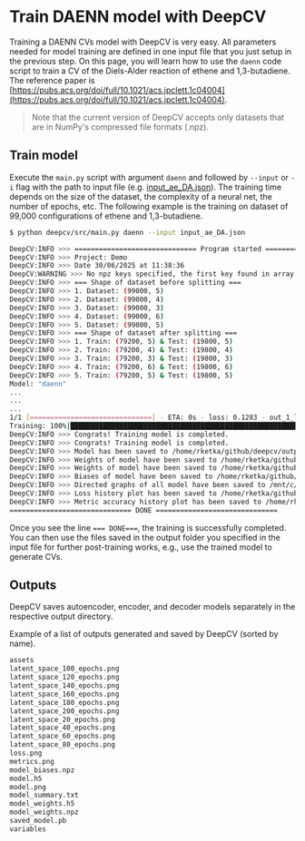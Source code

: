 # Train DAENN model with DeepCV

Training a DAENN CVs model with DeepCV is very easy. 
All parameters needed for model training are defined in one input file that you just setup in the previous step.
On this page, you will learn how to use the `daenn` code script to train a CV of the Diels-Alder reaction of 
ethene and 1,3-butadiene. The reference paper is 
[https://pubs.acs.org/doi/full/10.1021/acs.jpclett.1c04004](https://pubs.acs.org/doi/full/10.1021/acs.jpclett.1c04004).

> Note that the current version of DeepCV accepts only datasets that are in NumPy's compressed file formats (.npz).

## Train model

Execute the `main.py` script with argument `daenn` and followed by `--input` or `-i` flag with the path to input file 
(e.g. [input_ae_DA.json](https://gitlab.uzh.ch/lubergroup/deepcv/-/blob/master/input/input_ae_DA.json)). 
The training time depends on the size of the dataset, the complexity of a neural net, the number of epochs, etc.
The following example is the training on dataset of 99,000 configurations of ethene and 1,3-butadiene.

```sh
$ python deepcv/src/main.py daenn --input input_ae_DA.json

DeepCV:INFO >>> ============================== Program started ==============================
DeepCV:INFO >>> Project: Demo
DeepCV:INFO >>> Date 30/06/2025 at 11:38:36
DeepCV:WARNING >>> No npz keys specified, the first key found in array.files is automatically used.
DeepCV:INFO >>> === Shape of dataset before splitting ===
DeepCV:INFO >>> 1. Dataset: (99000, 5)
DeepCV:INFO >>> 2. Dataset: (99000, 4)
DeepCV:INFO >>> 3. Dataset: (99000, 3)
DeepCV:INFO >>> 4. Dataset: (99000, 6)
DeepCV:INFO >>> 5. Dataset: (99000, 5)
DeepCV:INFO >>> === Shape of dataset after splitting ===
DeepCV:INFO >>> 1. Train: (79200, 5) & Test: (19800, 5)
DeepCV:INFO >>> 2. Train: (79200, 4) & Test: (19800, 4)
DeepCV:INFO >>> 3. Train: (79200, 3) & Test: (19800, 3)
DeepCV:INFO >>> 4. Train: (79200, 6) & Test: (19800, 6)
DeepCV:INFO >>> 5. Train: (79200, 5) & Test: (19800, 5)
Model: "daenn"
...
...
...
1/1 [==============================] - ETA: 0s - loss: 0.1283 - out_1_loss: 0.1268 - out_2_loss: 0.0154 - out_1_mse: 4.0202e-04 - out_2_mse: 61/1█ ETA: 00:00s - loss: 0.1283 - out_1_loss: 0.1268 - out_2_loss: 0.0154 - out_1_mse: 0.0004 - out_2_mse: 67.5435 - val_loss: 0.1176 - val_ou1/1 [==============================] - 0s 21ms/step - loss: 0.1283 - out_1_loss: 0.1268 - out_2_loss: 0.0154 - out_1_mse: 4.0202e-04 - out_2_mse: 67.5435 - val_loss: 0.1176 - val_out_1_loss: 0.1160 - val_out_2_loss: 0.0156 - val_out_1_mse: 0.0013 - val_out_2_mse: 66.8437
Training: 100%|█████████████████████████████████████████████████████████████ 1000/1000 ETA: 00:00s,  42.66epochs/s
DeepCV:INFO >>> Congrats! Training model is completed.
DeepCV:INFO >>> Congrats! Training model is completed.
DeepCV:INFO >>> Model has been saved to /home/rketka/github/deepcv/output/model.h5
DeepCV:INFO >>> Weights of model have been saved to /home/rketka/github/deepcv/output/model_weights.h5
DeepCV:INFO >>> Weights of model have been saved to /home/rketka/github/deepcv/output/model_weights.npz
DeepCV:INFO >>> Biases of model have been saved to /home/rketka/github/deepcv/output/model_biases.npz
DeepCV:INFO >>> Directed graphs of all model have been saved to /mnt/c/Users/Nutt/Desktop/daenn-test
DeepCV:INFO >>> Loss history plot has been saved to /home/rketka/github/deepcv/output/loss.png
DeepCV:INFO >>> Metric accuracy history plot has been saved to /home/rketka/github/deepcv/output/metrics.png
============================== DONE ==============================
```

Once you see the line `=== DONE===`, the training is successfully completed.
You can then use the files saved in the output folder you specified in the input file for further post-training works, 
e.g., use the trained model to generate CVs.

## Outputs

DeepCV saves autoencoder, encoder, and decoder models separately in the respective output directory.

Example of a list of outputs generated and saved by DeepCV (sorted by name).

```sh
assets
latent_space_100_epochs.png
latent_space_120_epochs.png
latent_space_140_epochs.png
latent_space_160_epochs.png
latent_space_180_epochs.png
latent_space_200_epochs.png
latent_space_20_epochs.png
latent_space_40_epochs.png
latent_space_60_epochs.png
latent_space_80_epochs.png
loss.png
metrics.png
model_biases.npz
model.h5
model.png
model_summary.txt
model_weights.h5
model_weights.npz
saved_model.pb
variables
```
